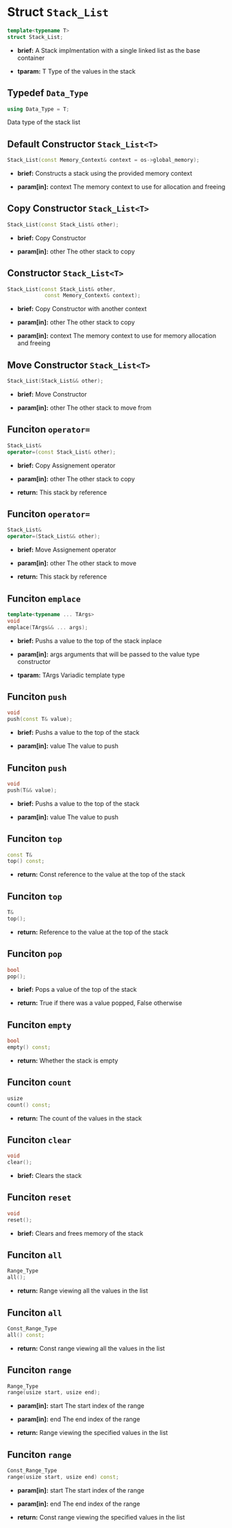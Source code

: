 # Struct `Stack_List`
```C++
template<typename T>
struct Stack_List;
```
 - **brief:**      A Stack implmentation with a single linked list as the base container - **tparam:**     T     Type of the values in the stack
## Typedef `Data_Type`
```C++
using Data_Type = T;
```
 Data type of the stack list
## Default Constructor `Stack_List<T>`
```C++
Stack_List(const Memory_Context& context = os->global_memory);
```
 - **brief:**      Constructs a stack using the provided memory context - **param[in]:**  context  The memory context to use for allocation and freeing
## Copy Constructor `Stack_List<T>`
```C++
Stack_List(const Stack_List& other);
```
 - **brief:**      Copy Constructor - **param[in]:**  other  The other stack to copy
## Constructor `Stack_List<T>`
```C++
Stack_List(const Stack_List& other,
			const Memory_Context& context);
```
 - **brief:**      Copy Constructor with another context - **param[in]:**  other    The other stack to copy - **param[in]:**  context  The memory context to use for memory allocation and freeing
## Move Constructor `Stack_List<T>`
```C++
Stack_List(Stack_List&& other);
```
 - **brief:**      Move Constructor - **param[in]:**  other  The other stack to move from
## Funciton `operator=`
```C++
Stack_List&
operator=(const Stack_List& other);
```
 - **brief:**      Copy Assignement operator - **param[in]:**  other  The other stack to copy - **return:**     This stack by reference
## Funciton `operator=`
```C++
Stack_List&
operator=(Stack_List&& other);
```
 - **brief:**      Move Assignement operator - **param[in]:**  other  The other stack to move - **return:**     This stack by reference
## Funciton `emplace`
```C++
template<typename ... TArgs>
void
emplace(TArgs&& ... args);
```
 - **brief:**      Pushs a value to the top of the stack inplace - **param[in]:**  args  arguments that will be passed to the value type constructor - **tparam:**     TArgs      Variadic template type
## Funciton `push`
```C++
void
push(const T& value);
```
 - **brief:**      Pushs a value to the top of the stack - **param[in]:**  value  The value to push
## Funciton `push`
```C++
void
push(T&& value);
```
 - **brief:**      Pushs a value to the top of the stack - **param[in]:**  value  The value to push
## Funciton `top`
```C++
const T&
top() const;
```
 - **return:**     Const reference to the value at the top of the stack
## Funciton `top`
```C++
T&
top();
```
 - **return:**     Reference to the value at the top of the stack
## Funciton `pop`
```C++
bool
pop();
```
 - **brief:**      Pops a value of the top of the stack - **return:**     True if there was a value popped, False otherwise
## Funciton `empty`
```C++
bool
empty() const;
```
 - **return:**     Whether the stack is empty
## Funciton `count`
```C++
usize
count() const;
```
 - **return:**     The count of the values in the stack
## Funciton `clear`
```C++
void
clear();
```
 - **brief:**      Clears the stack
## Funciton `reset`
```C++
void
reset();
```
 - **brief:**      Clears and frees memory of the stack
## Funciton `all`
```C++
Range_Type
all();
```
 - **return:**     Range viewing all the values in the list
## Funciton `all`
```C++
Const_Range_Type
all() const;
```
 - **return:**     Const range viewing all the values in the list
## Funciton `range`
```C++
Range_Type
range(usize start, usize end);
```
 - **param[in]:**  start  The start index of the range - **param[in]:**  end    The end index of the range - **return:**     Range viewing the specified values in the list
## Funciton `range`
```C++
Const_Range_Type
range(usize start, usize end) const;
```
 - **param[in]:**  start  The start index of the range - **param[in]:**  end    The end index of the range - **return:**     Const range viewing the specified values in the list
